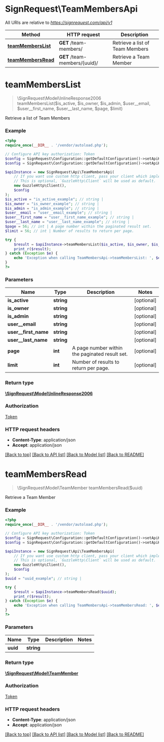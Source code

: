 # SignRequest\TeamMembersApi

All URIs are relative to *https://signrequest.com/api/v1*

Method | HTTP request | Description
------------- | ------------- | -------------
[**teamMembersList**](TeamMembersApi.md#teamMembersList) | **GET** /team-members/ | Retrieve a list of Team Members
[**teamMembersRead**](TeamMembersApi.md#teamMembersRead) | **GET** /team-members/{uuid}/ | Retrieve a Team Member


# **teamMembersList**
> \SignRequest\Model\InlineResponse2006 teamMembersList($is_active, $is_owner, $is_admin, $user__email, $user__first_name, $user__last_name, $page, $limit)

Retrieve a list of Team Members



### Example
```php
<?php
require_once(__DIR__ . '/vendor/autoload.php');

// Configure API key authorization: Token
$config = SignRequest\Configuration::getDefaultConfiguration()->setApiKey('Authorization', 'YOUR_API_KEY');
$config = SignRequest\Configuration::getDefaultConfiguration()->setApiKeyPrefix('Authorization', 'Token');

$apiInstance = new SignRequest\Api\TeamMembersApi(
    // If you want use custom http client, pass your client which implements `GuzzleHttp\ClientInterface`.
    // This is optional, `GuzzleHttp\Client` will be used as default.
    new GuzzleHttp\Client(),
    $config
);
$is_active = "is_active_example"; // string | 
$is_owner = "is_owner_example"; // string | 
$is_admin = "is_admin_example"; // string | 
$user__email = "user__email_example"; // string | 
$user__first_name = "user__first_name_example"; // string | 
$user__last_name = "user__last_name_example"; // string | 
$page = 56; // int | A page number within the paginated result set.
$limit = 56; // int | Number of results to return per page.

try {
    $result = $apiInstance->teamMembersList($is_active, $is_owner, $is_admin, $user__email, $user__first_name, $user__last_name, $page, $limit);
    print_r($result);
} catch (Exception $e) {
    echo 'Exception when calling TeamMembersApi->teamMembersList: ', $e->getMessage(), PHP_EOL;
}
?>
```

### Parameters

Name | Type | Description  | Notes
------------- | ------------- | ------------- | -------------
 **is_active** | **string**|  | [optional]
 **is_owner** | **string**|  | [optional]
 **is_admin** | **string**|  | [optional]
 **user__email** | **string**|  | [optional]
 **user__first_name** | **string**|  | [optional]
 **user__last_name** | **string**|  | [optional]
 **page** | **int**| A page number within the paginated result set. | [optional]
 **limit** | **int**| Number of results to return per page. | [optional]

### Return type

[**\SignRequest\Model\InlineResponse2006**](../Model/InlineResponse2006.md)

### Authorization

[Token](../../README.md#Token)

### HTTP request headers

 - **Content-Type**: application/json
 - **Accept**: application/json

[[Back to top]](#) [[Back to API list]](../../README.md#documentation-for-api-endpoints) [[Back to Model list]](../../README.md#documentation-for-models) [[Back to README]](../../README.md)

# **teamMembersRead**
> \SignRequest\Model\TeamMember teamMembersRead($uuid)

Retrieve a Team Member



### Example
```php
<?php
require_once(__DIR__ . '/vendor/autoload.php');

// Configure API key authorization: Token
$config = SignRequest\Configuration::getDefaultConfiguration()->setApiKey('Authorization', 'YOUR_API_KEY');
$config = SignRequest\Configuration::getDefaultConfiguration()->setApiKeyPrefix('Authorization', 'Token');

$apiInstance = new SignRequest\Api\TeamMembersApi(
    // If you want use custom http client, pass your client which implements `GuzzleHttp\ClientInterface`.
    // This is optional, `GuzzleHttp\Client` will be used as default.
    new GuzzleHttp\Client(),
    $config
);
$uuid = "uuid_example"; // string | 

try {
    $result = $apiInstance->teamMembersRead($uuid);
    print_r($result);
} catch (Exception $e) {
    echo 'Exception when calling TeamMembersApi->teamMembersRead: ', $e->getMessage(), PHP_EOL;
}
?>
```

### Parameters

Name | Type | Description  | Notes
------------- | ------------- | ------------- | -------------
 **uuid** | **string**|  |

### Return type

[**\SignRequest\Model\TeamMember**](../Model/TeamMember.md)

### Authorization

[Token](../../README.md#Token)

### HTTP request headers

 - **Content-Type**: application/json
 - **Accept**: application/json

[[Back to top]](#) [[Back to API list]](../../README.md#documentation-for-api-endpoints) [[Back to Model list]](../../README.md#documentation-for-models) [[Back to README]](../../README.md)

